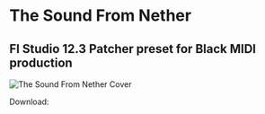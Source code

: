 # The Sound From Nether
## Fl Studio 12.3 Patcher preset for Black MIDI production
![The Sound From Nether Cover](https://github.com/happymimimix/The-Sound-From-Nether/assets/107282563/79c55cdf-7ab5-4126-9df5-f87f8890b44f)

Download: 
